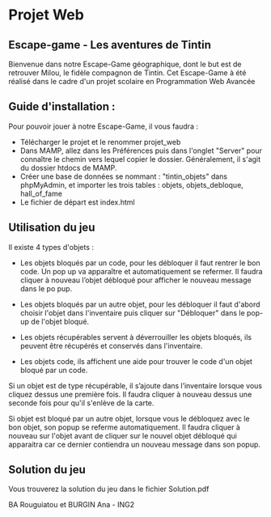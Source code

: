 # Projet Web 

## Escape-game - Les aventures de Tintin 

Bienvenue dans notre Escape-Game géographique, dont le but est de retrouver Milou, le fidèle compagnon de Tintin. Cet Escape-Game à été réalisé dans le cadre d'un projet scolaire en Programmation Web Avancée

## Guide d'installation : 

Pour pouvoir jouer à notre Escape-Game, il vous faudra :
  - Télécharger le projet et le renommer projet_web
  - Dans MAMP, allez dans les Préférences puis dans l'onglet "Server" pour connaître le chemin vers lequel copier le dossier. Généralement, il s'agit du dossier htdocs de MAMP.
  - Créer une base de données se nommant : "tintin_objets" dans phpMyAdmin, et importer les trois tables : objets, objets_debloque, hall_of_fame
  - Le fichier de départ est index.html
  
## Utilisation du jeu 

Il existe 4 types d'objets : 
- Les objets bloqués par un code, pour les débloquer il faut rentrer le bon code. Un pop up va apparaître et automatiquement se refermer. Il faudra cliquer à nouveau l’objet débloqué pour afficher le nouveau message dans le po pup.

- Les objets bloqués par un autre objet, pour les débloquer il faut d'abord choisir l'objet dans l'inventaire puis cliquer sur "Débloquer" dans le pop-up de l'objet bloqué. 
 
- Les objets récupérables servent à déverrouiller les objets bloqués, ils peuvent être récupérés et conservés dans l'inventaire. 

- Les objets code, ils affichent une aide pour trouver le code d'un objet bloqué par un code.
  
Si un objet est de type récupérable, il s’ajoute dans l’inventaire lorsque vous cliquez dessus une première fois. Il faudra cliquer à nouveau dessus une seconde fois pour qu'il s'enlève de la carte.  

Si objet est bloqué par un autre objet, lorsque vous le débloquez avec le bon objet, son popup se referme automatiquement. Il faudra cliquer à nouveau sur l'objet avant de cliquer sur le nouvel objet débloqué qui apparaitra car ce dernier contiendra un nouveau message dans son popup.
  
## Solution du jeu 
Vous trouverez la solution du jeu dans le fichier Solution.pdf 

BA Rouguiatou et BURGIN Ana - ING2 
  
